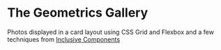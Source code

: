 # The Geometrics Gallery

Photos displayed in a card layout using CSS Grid and Flexbox and a few techniques from <a href='https://inclusive-components.design/cards/'>Inclusive Components</a>
